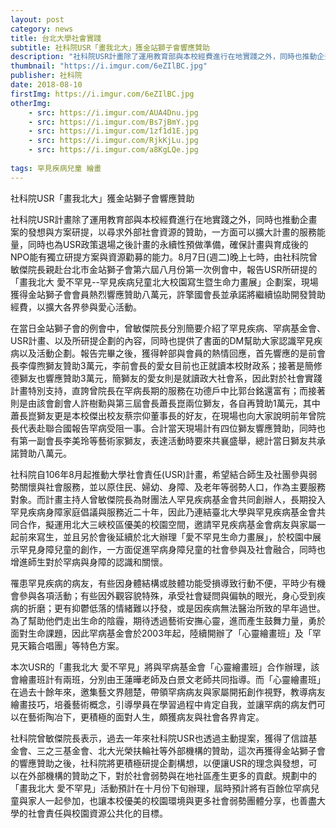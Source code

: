 ```yaml
---
layout: post
category: news
title: 台北大學社會實踐
subtitle: 社科院USR「畫我北大」獲金站獅子會響應贊助
description: "社科院USR計畫除了運用教育部與本校經費進行在地實踐之外，同時也推動企畫案的發想與方案研提，以尋求外部社會資源的贊助..."
thumbnail: "https://i.imgur.com/6eZIlBC.jpg"
publisher: 社科院
date: 2018-08-10 
firstImg: https://i.imgur.com/6eZIlBC.jpg
otherImg:
    - src: https://i.imgur.com/AUA4Dnu.jpg
    - src: https://i.imgur.com/Bs7jBmY.jpg
    - src: https://i.imgur.com/1zf1d1E.jpg
    - src: https://i.imgur.com/RjkKjLu.jpg
    - src: https://i.imgur.com/a8KgLQe.jpg
    
tags: 罕見疾病兒童 繪畫
---
```


社科院USR「畫我北大」獲金站獅子會響應贊助

社科院USR計畫除了運用教育部與本校經費進行在地實踐之外，同時也推動企畫案的發想與方案研提，以尋求外部社會資源的贊助，一方面可以擴大計畫的服務能量，同時也為USR政策退場之後計畫的永續性預做準備，確保計畫與育成後的NPO能有獨立研提方案與資源勸募的能力。8月7日(週二)晚上七時，由社科院曾敏傑院長親赴台北市金站獅子會第六屆八月份第一次例會中，報告USR所研提的「畫我北大 愛不罕見--罕見疾病兒童北大校園寫生暨生命力畫展」企劃案，現場獲得金站獅子會會員熱烈響應贊助八萬元，許擎國會長並承諾將繼續協助開發贊助經費，以擴大各界參與愛心活動。

在當日金站獅子會的例會中，曾敏傑院長分別簡要介紹了罕見疾病、罕病基金會、USR計畫、以及所研提企劃的內容，同時也提供了書面的DM幫助大家認識罕見疾病以及活動企劃。報告完畢之後，獲得幹部與會員的熱情回應，首先響應的是前會長李偉煦獅友贊助3萬元，李前會長的愛女目前也正就讀本校財政系；接著是簡修德獅友也響應贊助3萬元，簡獅友的愛女則是就讀政大社會系，因此對於社會實踐計畫特別支持，直誇曾院長在罕病長期的服務在功德戶中比郭台銘還富有；而接著則是由該會創會人許樹勳與第三屆會長蕭長崑兩位獅友，各自再贊助1萬元，其中蕭長崑獅友更是本校傑出校友蔡宗仰董事長的好友，在現場也向大家說明前年曾院長代表赴聯合國報告罕病受阻一事。合計當天現場計有四位獅友響應贊助，同時也有第一副會長李美玲等藝術家獅友，表達活動時要來共襄盛舉，總計當日獅友共承諾贊助八萬元。

社科院自106年8月起推動大學社會責任(USR)計畫，希望結合師生及社團參與弱勢關懷與社會服務，並以原住民、婦幼、身障、及老年等弱勢人口，作為主要服務對象。而計畫主持人曾敏傑院長為財團法人罕見疾病基金會共同創辦人，長期投入罕見疾病身障家庭倡議與服務近二十年，因此乃連結臺北大學與罕見疾病基金會共同合作，擬運用北大三峽校區優美的校園空間，邀請罕見疾病基金會病友與家屬一起前來寫生，並且另於會後延續於北大辦理「愛不罕見生命力畫展」，於校園中展示罕見身障兒童的創作，一方面促進罕病身障兒童的社會參與及社會融合，同時也增進師生對於罕病與身障的認識和關懷。

罹患罕見疾病的病友，有些因身體結構或肢體功能受損導致行動不便，平時少有機會參與各項活動；有些因外觀容貌特殊，承受社會疑問與偏執的眼光，身心受到疾病的折磨；更有抑鬱低落的情緒難以抒發，或是因疾病無法醫治所致的早年過世。為了幫助他們走出生命的陰霾，期待透過藝術安撫心靈，進而產生鼓舞力量，勇於面對生命課題，因此罕病基金會於2003年起，陸續開辦了「心靈繪畫班」及「罕見天籟合唱團」等特色方案。

本次USR的「畫我北大 愛不罕見」將與罕病基金會「心靈繪畫班」合作辦理，該會繪畫班計有兩班，分別由王蓮曄老師及白景文老師共同指導。而「心靈繪畫班」在過去十餘年來，邀集藝文界翹楚，帶領罕病病友與家屬開拓創作視野，教導病友繪畫技巧，培養藝術概念，引導學員在學習過程中肯定自我，並讓罕病的病友們可以在藝術陶冶下，更積極的面對人生，頗獲病友與社會各界肯定。

社科院曾敏傑院長表示，過去一年來社科院USR也透過主動提案，獲得了信誼基金會、三之三基金會、北大光榮扶輪社等外部機構的贊助，這次再獲得金站獅子會的響應贊助之後，社科院將更積極研提企劃構想，以便讓USR的理念與發想，可以在外部機構的贊助之下，對於社會弱勢與在地社區產生更多的貢獻。規劃中的「畫我北大 愛不罕見」活動預計在十月份下旬辦理，屆時預計將有百餘位罕病兒童與家人一起參加，也讓本校優美的校園環境與更多社會弱勢團體分享，也善盡大學的社會責任與校園資源公共化的目標。

